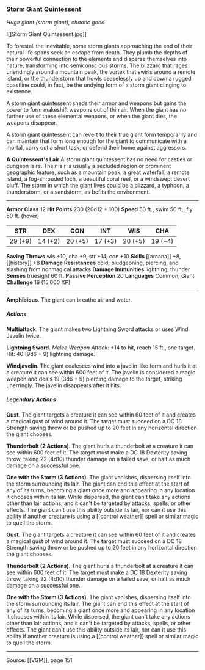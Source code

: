 ### Storm Giant Quintessent
_Huge giant (storm giant), chaotic good_

![[Storm Giant Quintessent.jpg]]

To forestall the inevitable, some storm giants approaching the end of their natural life spans seek an escape from death. They plumb the depths of their powerful connection to the elements and disperse themselves into nature, transforming into semiconscious storms. The blizzard that rages unendingly around a mountain peak, the vortex that swirls around a remote island, or the thunderstorm that howls ceaselessly up and down a rugged coastline could, in fact, be the undying form of a storm giant clinging to existence.

A storm giant quintessent sheds their armor and weapons but gains the power to form makeshift weapons out of thin air. When the giant has no further use of these elemental weapons, or when the giant dies, the weapons disappear.

A storm giant quintessent can revert to their true giant form temporarily and can maintain that form long enough for the giant to communicate with a mortal, carry out a short task, or defend their home against aggressors.

**A Quintessent's Lair** A storm giant quintessent has no need for castles or dungeon lairs. Their lair is usually a secluded region or prominent geographic feature, such as a mountain peak, a great waterfall, a remote island, a fog-shrouded loch, a beautiful coral reef, or a windswept desert bluff. The storm in which the giant lives could be a blizzard, a typhoon, a thunderstorm, or a sandstorm, as befits the environment.




---

**Armor Class** 12
**Hit Points** 230 (20d12 + 100)
**Speed** 50 ft., swim 50 ft., fly 50 ft. (hover)

| STR     | DEX     | CON     | INT     | WIS     | CHA     |
|---------|---------|---------|---------|---------|---------|
| 29 (+9) | 14 (+2) | 20 (+5) | 17 (+3) | 20 (+5) | 19 (+4) |

**Saving Throws** wis +10, cha +9, str +14, con +10
**Skills** [[arcana]] +8, [[history]] +8
**Damage Resistances** cold; bludgeoning, piercing, and slashing from nonmagical attacks
**Damage Immunities** lightning, thunder
**Senses** truesight 60 ft.
**Passive Perception** 20
**Languages** Common, Giant
**Challenge** 16 (15,000 XP)

---

**Amphibious**. The giant can breathe air and water.

##### Actions
**Multiattack**. The giant makes two Lightning Sword attacks or uses Wind Javelin twice.

**Lightning Sword**. _Melee Weapon Attack:_ +14 to hit, reach 15 ft., one target. Hit: 40 (9d6 + 9) lightning damage.

**Windjavelin**. The giant coalesces wind into a javelin-like form and hurls it at a creature it can see within 600 feet of it. The javelin is considered a magic weapon and deals 19 (3d6 + 9) piercing damage to the target, striking unerringly. The javelin disappears after it hits.

##### Legendary Actions
**Gust**. The giant targets a creature it can see within 60 feet of it and creates a magical gust of wind around it. The target must succeed on a DC 18 Strength saving throw or be pushed up to 20 feet in any horizontal direction the giant chooses.

**Thunderbolt (2 Actions)**. The giant hurls a thunderbolt at a creature it can see within 600 feet of it. The target must make a DC 18 Dexterity saving throw, taking 22 (4d10) thunder damage on a failed save, or half as much damage on a successful one.

**One with the Storm (3 Actions)**. The giant vanishes, dispersing itself into the storm surrounding its lair. The giant can end this effect at the start of any of its turns, becoming a giant once more and appearing in any location it chooses within its lair. While dispersed, the giant can't take any actions other than lair actions, and it can't be targeted by attacks, spells, or other effects. The giant can't use this ability outside its lair, nor can it use this ability if another creature is using a [[control weather]] spell or similar magic to quell the storm.

**Gust**. The giant targets a creature it can see within 60 feet of it and creates a magical gust of wind around it. The target must succeed on a DC 18 Strength saving throw or be pushed up to 20 feet in any horizontal direction the giant chooses.

**Thunderbolt (2 Actions)**. The giant hurls a thunderbolt at a creature it can see within 600 feet of it. The target must make a DC 18 Dexterity saving throw, taking 22 (4d10) thunder damage on a failed save, or half as much damage on a successful one.

**One with the Storm (3 Actions)**. The giant vanishes, dispersing itself into the storm surrounding its lair. The giant can end this effect at the start of any of its turns, becoming a giant once more and appearing in any location it chooses within its lair. While dispersed, the giant can't take any actions other than lair actions, and it can't be targeted by attacks, spells, or other effects. The giant can't use this ability outside its lair, nor can it use this ability if another creature is using a [[control weather]] spell or similar magic to quell the storm.


---

Source: [[VGM]], page 151